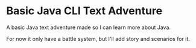# Basic Java CLI Text Adventure

A basic Java text adventure made so I can learn more about Java.

For now it only have a battle system, but I'll add story and scenarios for it.

